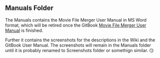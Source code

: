 ## Manuals Folder

The Manuals contains the Movie File Merger User Manual in MS Word format, which will be retired once the GitBook [Movie File Merger User Manual](http://modi777.gitbooks.io/movie-file-merger-user-manual/) is finished. 

Further it contains the screenshots for the descriptions in the Wiki and the GitBook User Manual.  The screenshots will remain in the Manuals folder until it is probably renamed to Screenshots folder or somethign similar.  :smirk:
